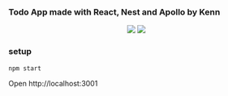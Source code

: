 ### Todo App made with React, Nest and Apollo by Kenn  

<div align="center">

<img src="https://img.shields.io/badge/react-%2320232a.svg?style=for-the-badge&logo=react&logoColor=%2361DAFB" />
<img src="https://img.shields.io/badge/typescript-%23007ACC.svg?style=for-the-badge&logo=typescript&logoColor=white" />

</div>

### setup
```bash
npm start
```

Open http://localhost:3001  